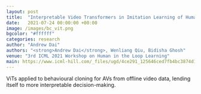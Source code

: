```yaml
---
layout: post
title:  "Interpretable Video Transformers in Imitation Learning of Human Driving"
date:   2021-07-24 00:00:00 +00:00
image: /images/bc_vit.png
bgcolor: "#ffffff"
categories: research
author: "Andrew Dai"
authors: "<strong>Andrew Dai</strong>, Wenliang Qiu, Bidisha Ghosh"
venue: "3rd ICML 2021 Workshop on Human in the Loop Learning"
main: https://www.icml-hill.com/_files/ugd/4ce291_125646ced7fb4bc3874d1ef04f1d5160.pdf
---
```

ViTs applied to behavioural cloning for AVs from offline video data, lending itself to more interpretable decision-making.